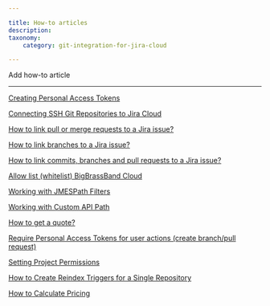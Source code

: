 ```yaml
---

title: How-to articles
description:
taxonomy:
    category: git-integration-for-jira-cloud

---
```


Add how-to article

* * *

[Creating Personal Access Tokens](/git-integration-for-jira-cloud/creating-personal-access-tokens-gij-cloud)

[Connecting SSH Git Repositories to Jira Cloud](/git-integration-for-jira-cloud/connecting-ssh-git-repositories-to-jira-cloud-gij-cloud)

[How to link pull or merge requests to a Jira issue?](/git-integration-for-jira-cloud/how-to-link-pull-or-merge-requests-to-a-jira-issue-gij-cloud)

[How to link branches to a Jira issue?](/git-integration-for-jira-cloud/how-to-link-branches-to-a-jira-issue-gij-cloud)

[How to link commits, branches and pull requests to a Jira issue?](/git-integration-for-jira-cloud/how-to-link-commits-branches-and-pull-requests-to-a-jira-issue-gij-cloud)

[Allow list (whitelist) BigBrassBand Cloud](/git-integration-for-jira-cloud/allow-list-whitelist-bigbrassband-cloud-gij-cloud)

[Working with JMESPath Filters](/git-integration-for-jira-cloud/working-with-jmespath-filters-gij-cloud)

[Working with Custom API Path](/git-integration-for-jira-cloud/working-with-custom-api-path-gij-cloud)

[How to get a quote?](/git-integration-for-jira-cloud/how-to-get-a-quote-gij-cloud)

[Require Personal Access Tokens for user actions (create branch/pull request)](/git-integration-for-jira-cloud/require-personal-access-tokens-for-user-actions-create-branch-pull-request-gij-cloud)

[Setting Project Permissions](/git-integration-for-jira-cloud/setting-project-permissions-gij-cloud)

[How to Create Reindex Triggers for a Single Repository](/git-integration-for-jira-cloud/how-to-create-reindex-%20triggers-for-a-single-repository-gij-cloud)

[How to Calculate Pricing](/git-integration-for-jira-cloud/how-to-calculate-pricing-gij-cloud)